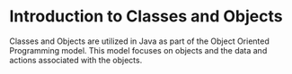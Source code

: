 # Introduction to Classes and Objects

Classes and Objects are utilized in Java as part of the Object Oriented Programming model. This model focuses on objects and the data and actions associated with the objects.